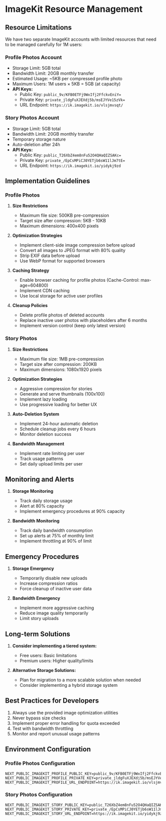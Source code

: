 # ImageKit Resource Management

## Resource Limitations
We have two separate ImageKit accounts with limited resources that need to be managed carefully for 1M users:

### Profile Photos Account
- Storage Limit: 5GB total
- Bandwidth Limit: 20GB monthly transfer
- Estimated Usage: ~5KB per compressed profile photo
- Maximum Users: 1M users × 5KB = 5GB (at capacity)
- **API Keys:**
  - Public Key: `public_9v/KFB0ETFj9WxIfj2FfckvEniY=`
  - Private Key: `private_jldgFuXJEXdj5b/msEJYVe15zVk=`
  - URL Endpoint: `https://ik.imagekit.io/vlsjmvsqt/`

### Story Photos Account
- Storage Limit: 5GB total
- Bandwidth Limit: 20GB monthly transfer
- Temporary storage nature
- Auto-deletion after 24h
- **API Keys:**
  - Public Key: `public_T26XbZ4em8nFu52O4QHaQIZSAKc=`
  - Private Key: `private_/EpCsMPiCJ0YETjb6sW11lJm7tE=`
  - URL Endpoint: `https://ik.imagekit.io/yidykj9zd`

## Implementation Guidelines

### Profile Photos
1. **Size Restrictions**
   - Maximum file size: 500KB pre-compression
   - Target size after compression: 5KB - 10KB
   - Maximum dimensions: 400x400 pixels

2. **Optimization Strategies**
   - Implement client-side image compression before upload
   - Convert all images to JPEG format with 80% quality
   - Strip EXIF data before upload
   - Use WebP format for supported browsers

3. **Caching Strategy**
   - Enable browser caching for profile photos (Cache-Control: max-age=604800)
   - Implement CDN caching
   - Use local storage for active user profiles

4. **Cleanup Policies**
   - Delete profile photos of deleted accounts
   - Replace inactive user photos with placeholders after 6 months
   - Implement version control (keep only latest version)

### Story Photos
1. **Size Restrictions**
   - Maximum file size: 1MB pre-compression
   - Target size after compression: 200KB
   - Maximum dimensions: 1080x1920 pixels

2. **Optimization Strategies**
   - Aggressive compression for stories
   - Generate and serve thumbnails (100x100)
   - Implement lazy loading
   - Use progressive loading for better UX

3. **Auto-Deletion System**
   - Implement 24-hour automatic deletion
   - Schedule cleanup jobs every 6 hours
   - Monitor deletion success

4. **Bandwidth Management**
   - Implement rate limiting per user
   - Track usage patterns
   - Set daily upload limits per user

## Monitoring and Alerts

1. **Storage Monitoring**
   - Track daily storage usage
   - Alert at 80% capacity
   - Implement emergency procedures at 90% capacity

2. **Bandwidth Monitoring**
   - Track daily bandwidth consumption
   - Set up alerts at 75% of monthly limit
   - Implement throttling at 90% of limit

## Emergency Procedures

1. **Storage Emergency**
   - Temporarily disable new uploads
   - Increase compression ratios
   - Force cleanup of inactive user data

2. **Bandwidth Emergency**
   - Implement more aggressive caching
   - Reduce image quality temporarily
   - Limit story uploads

## Long-term Solutions

1. **Consider implementing a tiered system:**
   - Free users: Basic limitations
   - Premium users: Higher quality/limits

2. **Alternative Storage Solutions:**
   - Plan for migration to a more scalable solution when needed
   - Consider implementing a hybrid storage system

## Best Practices for Developers

1. Always use the provided image optimization utilities
2. Never bypass size checks
3. Implement proper error handling for quota exceeded
4. Test with bandwidth throttling
5. Monitor and report unusual usage patterns

## Environment Configuration

### Profile Photos Configuration
```env
NEXT_PUBLIC_IMAGEKIT_PROFILE_PUBLIC_KEY=public_9v/KFB0ETFj9WxIfj2FfckvEniY=
NEXT_PUBLIC_IMAGEKIT_PROFILE_PRIVATE_KEY=private_jldgFuXJEXdj5b/msEJYVe15zVk=
NEXT_PUBLIC_IMAGEKIT_PROFILE_URL_ENDPOINT=https://ik.imagekit.io/vlsjmvsqt/
```

### Story Photos Configuration
```env
NEXT_PUBLIC_IMAGEKIT_STORY_PUBLIC_KEY=public_T26XbZ4em8nFu52O4QHaQIZSAKc=
NEXT_PUBLIC_IMAGEKIT_STORY_PRIVATE_KEY=private_/EpCsMPiCJ0YETjb6sW11lJm7tE=
NEXT_PUBLIC_IMAGEKIT_STORY_URL_ENDPOINT=https://ik.imagekit.io/yidykj9zd